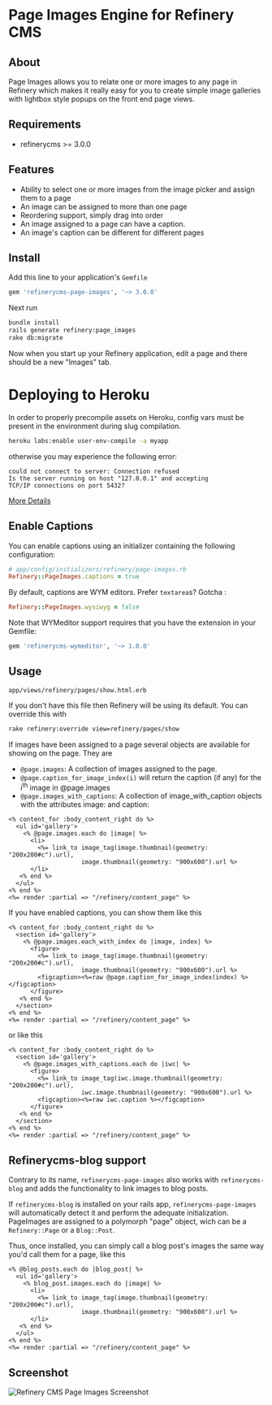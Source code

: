# Page Images Engine for Refinery CMS

## About

Page Images allows you to relate one or more images to any page in Refinery which makes it really easy for you to create simple image galleries with lightbox style popups on the front end page views.

## Requirements

* refinerycms >= 3.0.0

## Features

* Ability to select one or more images from the image picker and assign them to a page
* An image can be assigned to more than one page
* Reordering support, simply drag into order
* An image assigned to a page can have a caption.
* An image's caption can be different for different pages

## Install

Add this line to your application's `Gemfile`

```ruby
gem 'refinerycms-page-images', '~> 3.0.0'
```

Next run

```bash
bundle install
rails generate refinery:page_images
rake db:migrate
```

Now when you start up your Refinery application, edit a page and there should be a new "Images" tab.

# Deploying to Heroku

In order to properly precompile assets on Heroku, config vars must be present in the environment during slug compilation.

```bash
heroku labs:enable user-env-compile -a myapp
```

otherwise you may experience the following error:
```
could not connect to server: Connection refused
Is the server running on host "127.0.0.1" and accepting
TCP/IP connections on port 5432?
```


[More Details](https://devcenter.heroku.com/articles/labs-user-env-compile)

## Enable Captions

You can enable captions using an initializer containing the following configuration:

```ruby
# app/config/initializers/refinery/page-images.rb
Refinery::PageImages.captions = true
```

By default, captions are WYM editors. Prefer `textarea`s? Gotcha :

```ruby
Refinery::PageImages.wysiwyg = false
```

Note that WYMeditor support requires that you have the extension in your Gemfile:

```ruby
gem 'refinerycms-wymeditor', '~> 1.0.0'
```

## Usage

`app/views/refinery/pages/show.html.erb`

If you don't have this file then Refinery will be using its default. You can override this with

```bash
rake refinery:override view=refinery/pages/show
```

If images have been assigned to a page several objects are available for showing on the page. They are

* `@page.images`: A collection of images assigned to the page.
* `@page.caption_for_image_index(i)` will return the caption (if any) for the i<sup>th</sup> image in @page.images
* `@page.images_with_captions`: A collection of image_with_caption objects with the attributes image: and caption:

```erb
<% content_for :body_content_right do %>
  <ul id='gallery'>
    <% @page.images.each do |image| %>
      <li>
        <%= link_to image_tag(image.thumbnail(geometry: "200x200#c").url),
                    image.thumbnail(geometry: "900x600").url %>
      </li>
   <% end %>
  </ul>
<% end %>
<%= render :partial => "/refinery/content_page" %>
```

If you have enabled captions, you can show them like this

```erb
<% content_for :body_content_right do %>
  <section id='gallery'>
    <% @page.images.each_with_index do |image, index| %>
      <figure>
        <%= link_to image_tag(image.thumbnail(geometry: "200x200#c").url),
                    image.thumbnail(geometry: "900x600").url %>
        <figcaption><%=raw @page.caption_for_image_index(index) %></figcaption>
      </figure>
   <% end %>
  </section>
<% end %>
<%= render :partial => "/refinery/content_page" %>
```
or like this
```erb
<% content_for :body_content_right do %>
  <section id='gallery'>
    <% @page.images_with_captions.each do |iwc| %>
      <figure>
        <%= link_to image_tag(iwc.image.thumbnail(geometry: "200x200#c").url),
                    iwc.image.thumbnail(geometry: "900x600").url %>
        <figcaption><%=raw iwc.caption %></figcaption>
      </figure>
   <% end %>
  </section>
<% end %>
<%= render :partial => "/refinery/content_page" %>
```
## Refinerycms-blog support

Contrary to its name, `refinerycms-page-images` also works with `refinerycms-blog` and adds the functionality to link images to blog posts.

If `refinerycms-blog` is installed on your rails app, `refinerycms-page-images` will automatically detect it and perform the adequate initialization. PageImages are assigned to a polymorph "page" object, wich can be a `Refinery::Page` or a `Blog::Post`.

Thus, once installed, you can simply call a blog post's images the same way you'd call them for a page, like this

```erb
<% @blog_posts.each do |blog_post| %>
  <ul id='gallery'>
    <% blog_post.images.each do |image| %>
      <li>
        <%= link_to image_tag(image.thumbnail(geometry: "200x200#c").url),
                    image.thumbnail(geometry: "900x600").url %>
      </li>
   <% end %>
  </ul>
<% end %>
<%= render :partial => "/refinery/content_page" %>
```


## Screenshot

![Refinery CMS Page Images Screenshot](http://refinerycms.com/system/images/0000/1736/refinerycms-page-images.png)
